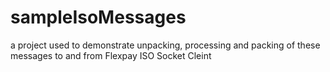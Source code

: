 # sampleIsoMessages
a project used to demonstrate unpacking, processing and packing of these messages to and from Flexpay ISO Socket Cleint
